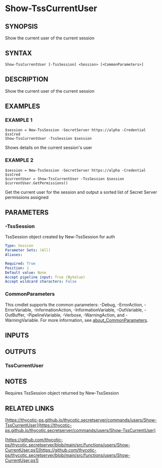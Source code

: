 # Show-TssCurrentUser

## SYNOPSIS
Show the current user of the current session

## SYNTAX

```
Show-TssCurrentUser [-TssSession] <Session> [<CommonParameters>]
```

## DESCRIPTION
Show the current user of the current session

## EXAMPLES

### EXAMPLE 1
```
$session = New-TssSession -SecretServer https://alpha -Credential $ssCred
Show-TssCurrentUser -TssSession $session
```

Shows details on the current session's user

### EXAMPLE 2
```
$session = New-TssSession -SecretServer https://alpha -Credential $ssCred
$currentUser = Show-TssCurrentUser -TssSession $session
$currentUser.GetPermissions()
```

Get the current user for the session and output a sorted list of Secret Server permissions assigned

## PARAMETERS

### -TssSession
TssSession object created by New-TssSession for auth

```yaml
Type: Session
Parameter Sets: (All)
Aliases:

Required: True
Position: 1
Default value: None
Accept pipeline input: True (ByValue)
Accept wildcard characters: False
```

### CommonParameters
This cmdlet supports the common parameters: -Debug, -ErrorAction, -ErrorVariable, -InformationAction, -InformationVariable, -OutVariable, -OutBuffer, -PipelineVariable, -Verbose, -WarningAction, and -WarningVariable. For more information, see [about_CommonParameters](http://go.microsoft.com/fwlink/?LinkID=113216).

## INPUTS

## OUTPUTS

### TssCurrentUser
## NOTES
Requires TssSession object returned by New-TssSession

## RELATED LINKS

[https://thycotic-ps.github.io/thycotic.secretserver/commands/users/Show-TssCurrentUser](https://thycotic-ps.github.io/thycotic.secretserver/commands/users/Show-TssCurrentUser)

[https://github.com/thycotic-ps/thycotic.secretserver/blob/main/src/functions/users/Show-CurrentUser.ps1](https://github.com/thycotic-ps/thycotic.secretserver/blob/main/src/functions/users/Show-CurrentUser.ps1)

